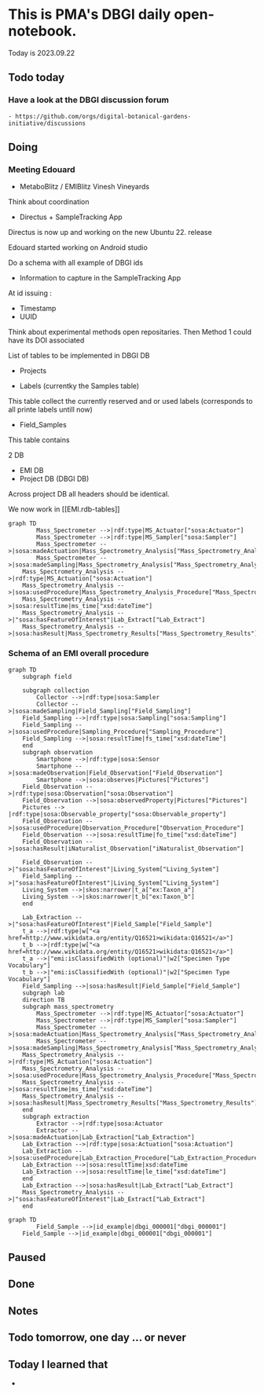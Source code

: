 

# This is PMA's DBGI daily open-notebook.

Today is 2023.09.22

## Todo today

### Have a look at the DBGI discussion forum
    - https://github.com/orgs/digital-botanical-gardens-initiative/discussions
###
###

## Doing

### Meeting Edouard

- MetaboBlitz / EMIBlitz
Vinesh Vineyards 

Think about coordination


- Directus + SampleTracking App

Directus is now up and working on the new Ubuntu 22. release

Edouard started working on Android studio 


Do a schema with all example of DBGI ids

- Information to capture in the SampleTracking App

At id issuing :

- Timestamp
- UUID


Think about experimental methods open repositaries.
Then Method 1 could have its DOI associated


List of tables to be implemented in DBGI DB

- Projects 

- Labels (currentky the Samples table)

This table collect the currently reserved and or used labels (corresponds to all printe labels untill now)

- Field_Samples

This table contains 


2 DB 

- EMI DB
- Project DB (DBGI DB)

Across project DB all headers should be identical.

We now work in [[EMI.rdb-tables]]





```mermaid
graph TD
		Mass_Spectrometer -->|rdf:type|MS_Actuator["sosa:Actuator"]
		Mass_Spectrometer -->|rdf:type|MS_Sampler["sosa:Sampler"]
		Mass_Spectrometer -->|sosa:madeActuation|Mass_Spectrometry_Analysis["Mass_Spectrometry_Analysis"]
		Mass_Spectrometer -->|sosa:madeSampling|Mass_Spectrometry_Analysis["Mass_Spectrometry_Analysis"]
    Mass_Spectrometry_Analysis -->|rdf:type|MS_Actuation["sosa:Actuation"]
    Mass_Spectrometry_Analysis -->|sosa:usedProcedure|Mass_Spectrometry_Analysis_Procedure["Mass_Spectrometry_Analysis_Procedure"]
    Mass_Spectrometry_Analysis -->|sosa:resultTime|ms_time["xsd:dateTime"]
    Mass_Spectrometry_Analysis -->|"sosa:hasFeatureOfInterest"|Lab_Extract["Lab_Extract"]
    Mass_Spectrometry_Analysis -->|sosa:hasResult|Mass_Spectrometry_Results["Mass_Spectrometry_Results"]
```



### Schema of an EMI overall procedure


```mermaid
graph TD
    subgraph field
    
    subgraph collection
		Collector -->|rdf:type|sosa:Sampler
		Collector -->|sosa:madeSampling|Field_Sampling["Field_Sampling"]
    Field_Sampling -->|rdf:type|sosa:Sampling["sosa:Sampling"]
    Field_Sampling -->|sosa:usedProcedure|Sampling_Procedure["Sampling_Procedure"]
    Field_Sampling -->|sosa:resultTime|fs_time["xsd:dateTime"]
    end 
    subgraph observation
		Smartphone -->|rdf:type|sosa:Sensor
		Smartphone -->|sosa:madeObservation|Field_Observation["Field_Observation"]
		Smartphone -->|sosa:observes|Pictures["Pictures"]
    Field_Observation -->|rdf:type|sosa:Observation["sosa:Observation"]
    Field_Observation -->|sosa:observedProperty|Pictures["Pictures"]
    Pictures --> |rdf:type|sosa:Observable_property["sosa:Observable_property"]
    Field_Observation -->|sosa:usedProcedure|Observation_Procedure["Observation_Procedure"]
    Field_Observation -->|sosa:resultTime|fo_time["xsd:dateTime"]
    Field_Observation -->|sosa:hasResult|iNaturalist_Observation["iNaturalist_Observation"]

    Field_Observation -->|"sosa:hasFeatureOfInterest"|Living_System["Living_System"]
    Field_Sampling -->|"sosa:hasFeatureOfInterest"|Living_System["Living_System"]
    Living_System -->|skos:narrower|t_a["ex:Taxon_a"]
    Living_System -->|skos:narrower|t_b["ex:Taxon_b"]
    end
    
    Lab_Extraction -->|"sosa:hasFeatureOfInterest"|Field_Sample["Field_Sample"]
    t_a -->|rdf:type|w["<a href=http://www.wikidata.org/entity/Q16521>wikidata:Q16521</a>"]
    t_b -->|rdf:type|w["<a href=http://www.wikidata.org/entity/Q16521>wikidata:Q16521</a>"]
    t_a -->|"emi:isClassifiedWith (optional)"|w2["Specimen Type Vocabulary"]
    t_b -->|"emi:isClassifiedWith (optional)"|w2["Specimen Type Vocabulary"]
    Field_Sampling -->|sosa:hasResult|Field_Sample["Field_Sample"]
    subgraph lab
    direction TB
    subgraph mass_spectrometry
		Mass_Spectrometer -->|rdf:type|MS_Actuator["sosa:Actuator"]
		Mass_Spectrometer -->|rdf:type|MS_Sampler["sosa:Sampler"]
		Mass_Spectrometer -->|sosa:madeActuation|Mass_Spectrometry_Analysis["Mass_Spectrometry_Analysis"]
		Mass_Spectrometer -->|sosa:madeSampling|Mass_Spectrometry_Analysis["Mass_Spectrometry_Analysis"]
    Mass_Spectrometry_Analysis -->|rdf:type|MS_Actuation["sosa:Actuation"]
    Mass_Spectrometry_Analysis -->|sosa:usedProcedure|Mass_Spectrometry_Analysis_Procedure["Mass_Spectrometry_Analysis_Procedure"]
    Mass_Spectrometry_Analysis -->|sosa:resultTime|ms_time["xsd:dateTime"]
    Mass_Spectrometry_Analysis -->|sosa:hasResult|Mass_Spectrometry_Results["Mass_Spectrometry_Results"]
    end
    subgraph extraction
		Extractor -->|rdf:type|sosa:Actuator
		Extractor -->|sosa:madeActuation|Lab_Extraction["Lab_Extraction"]
    Lab_Extraction -->|rdf:type|sosa:Actuation["sosa:Actuation"]
    Lab_Extraction -->|sosa:usedProcedure|Lab_Extraction_Procedure["Lab_Extraction_Procedure"]
    Lab_Extraction -->|sosa:resultTime|xsd:dateTime
    Lab_Extraction -->|sosa:resultTime|le_time["xsd:dateTime"]
    end
    Lab_Extraction -->|sosa:hasResult|Lab_Extract["Lab_Extract"]
    Mass_Spectrometry_Analysis -->|"sosa:hasFeatureOfInterest"|Lab_Extract["Lab_Extract"]
    end
```


```mermaid
graph TD
		Field_Sample -->|id_example|dbgi_000001["dbgi_000001"]
    Field_Sample -->|id_example|dbgi_000001["dbgi_000001"]

```


## Paused

## Done

## Notes

## Todo tomorrow, one day ... or never

###
###
###


## Today I learned that

-